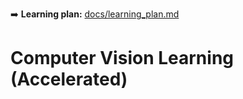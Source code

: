 

➡️ **Learning plan:** [docs/learning_plan.md](docs/learning_plan.md)

# Computer Vision Learning (Accelerated)
